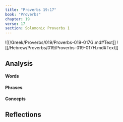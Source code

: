 ```yaml
---
title: "Proverbs 19:17"
book: "Proverbs"
chapter: 19
verse: 17
section: Solomonic Proverbs 1
---
```

![[/Greek/Proverbs/019/Proverbs-019-017G.md#Text]]
![[/Hebrew/Proverbs/019/Proverbs-019-017H.md#Text]]

## Analysis

#### Words

#### Phrases

#### Concepts

## Reflections
